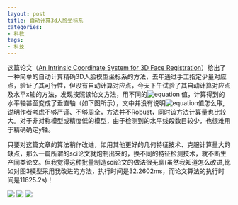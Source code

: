 ```yaml
---
layout: post
title: 自动计算3d人脸坐标系
categories:
- 科教
tags:
- 科技
---
```

  这篇论文（[An Intrinsic Coordinate System for 3D Face Registration](http://kahlan.eps.surrey.ac.uk/pobi/Koppen-ICPR-2012.pdf)）给出了一种简单的自动计算精确3D人脸模型坐标系的方法，<!--more-->去年通过手工指定少量对应点，验证了其可行性，但没有自动计算对应点，今天下午试验了其自动计算对应点及水平x轴的方法，发现按照该论文方法，用不同的![equation](http://latex.codecogs.com/gif.latex?\alpha )
  值，计算得到的水平轴甚至变成了垂直轴（如下图所示），文中并没有说明![equation](http://latex.codecogs.com/gif.latex?\alpha )值怎么取,说明作者考虑不够严谨、不够周全，方法并不Robust，同时该方法计算量也比较大。对于非对称模型或精度低的模型，由于检测到的水平线段数目较少，也很难用于精确确定y轴。

  只要对这篇文章的算法稍作改进，如用其他更好的几何特征技术、克服计算量大的缺点，那么一篇所谓的sci论文就炮制出来的，换不同的特征检测技术，就不断生产同类论文。但我觉得这种批量制造sci论文的做法很无聊(虽然我知道怎么改进,比如对图3模型采用我改进的方法，执行时间是32.2602ms，而论文算法的执行时间是11625.2s)！
  
  ![](http://blog.hwdong.com/images/z_axis.jpg)
  ![](http://blog.hwdong.com/images/z_axis_2.jpg)
  ![](http://blog.hwdong.com/images/x_axis.jpg)

